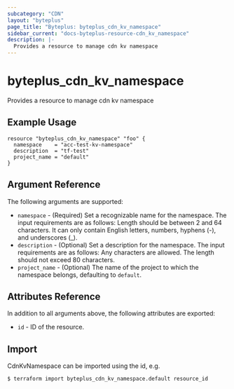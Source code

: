 ```yaml
---
subcategory: "CDN"
layout: "byteplus"
page_title: "Byteplus: byteplus_cdn_kv_namespace"
sidebar_current: "docs-byteplus-resource-cdn_kv_namespace"
description: |-
  Provides a resource to manage cdn kv namespace
---
```

# byteplus_cdn_kv_namespace
Provides a resource to manage cdn kv namespace
## Example Usage
```hcl
resource "byteplus_cdn_kv_namespace" "foo" {
  namespace    = "acc-test-kv-namespace"
  description  = "tf-test"
  project_name = "default"
}
```
## Argument Reference
The following arguments are supported:
* `namespace` - (Required) Set a recognizable name for the namespace. The input requirements are as follows:
Length should be between 2 and 64 characters.
It can only contain English letters, numbers, hyphens (-), and underscores (_).
* `description` - (Optional) Set a description for the namespace. The input requirements are as follows:
Any characters are allowed.
The length should not exceed 80 characters.
* `project_name` - (Optional) The name of the project to which the namespace belongs, defaulting to `default`.

## Attributes Reference
In addition to all arguments above, the following attributes are exported:
* `id` - ID of the resource.



## Import
CdnKvNamespace can be imported using the id, e.g.
```
$ terraform import byteplus_cdn_kv_namespace.default resource_id
```

